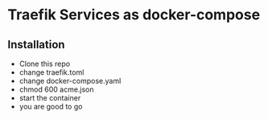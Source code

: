 # Traefik Services as docker-compose


## Installation

* Clone this repo
* change traefik.toml
* change docker-compose.yaml
* chmod 600 acme.json
* start the container
* you are good to go

